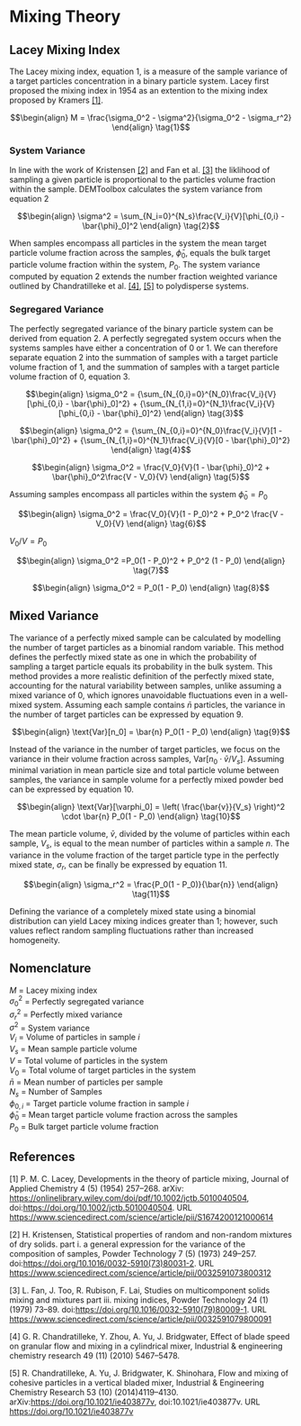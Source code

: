# Mixing Theory
## Lacey Mixing Index

The Lacey mixing index, equation 1, is a measure of the sample variance of a target 
particles concentration in a binary particle system. Lacey first 
proposed the mixing index in 1954 as an extention to the mixing index 
proposed by Kramers [[1]](#1).

```math
\begin{align}
  M = \frac{\sigma_0^2 - \sigma^2}{\sigma_0^2 - \sigma_r^2}
\end{align} \tag{1}
``` 

### System Variance

In line with the work of Kristensen [[2]](#2) and Fan et al. [[3]](#3) the 
liklihood of sampling a given particle is proportional to the particles volume
fraction within the sample. DEMToolbox calculates the system variance from
equation 2

```math
\begin{align}
  \sigma^2 = \sum_{N_i=0}^{N_s}\frac{V_i}{V}[\phi_{0,i} - \bar{\phi}_0]^2
\end{align}
\tag{2}
```

When samples encompass all particles in the system the mean target particle
volume fraction across the samples, $\bar{\phi}_0$, equals the bulk target 
particle volume fraction within the system, $P_0$. The system variance 
computed by equation 2 extends the number fraction weighted variance outlined
by Chandratilleke et al. [[4]](#4), [[5]](#5) to polydisperse systems.

### Segregared Variance

The perfectly segregated variance of the binary particle system can be derived 
from equation 2. A perfectly segregated system occurs when the systems samples
have either a concentration of 0 or 1. We can therefore separate equation 2
into the summation of samples with a target particle volume fraction of 1,
and the summation of samples with a target particle volume fraction of 0, 
equation 3.

```math
\begin{align}
  \sigma_0^2 = {\sum_{N_{0,i}=0}^{N_0}\frac{V_i}{V}[\phi_{0,i} - \bar{\phi}_0]^2}
           + {\sum_{N_{1,i}=0}^{N_1}\frac{V_i}{V}[\phi_{0,i} - \bar{\phi}_0]^2}
\end{align}  
\tag{3}
```

```math
\begin{align}
  \sigma_0^2 = {\sum_{N_{0,i}=0}^{N_0}\frac{V_i}{V}[1 - \bar{\phi}_0]^2}
           + {\sum_{N_{1,i}=0}^{N_1}\frac{V_i}{V}[0 - \bar{\phi}_0]^2}
\end{align}  
\tag{4}
```

```math
\begin{align}
  \sigma_0^2 = \frac{V_0}{V}(1 - \bar{\phi}_0)^2 + \bar{\phi}_0^2\frac{V - V_0}{V}
\end{align}
\tag{5}
```

Assuming samples encompass all particles within the system $\bar{\phi}_0 = P_0$

```math
\begin{align}
  \sigma_0^2 = \frac{V_0}{V}(1 - P_0)^2 + P_0^2 \frac{V - V_0}{V}
\end{align}
\tag{6}
```

$V_0/V = P_0$

```math
\begin{align}
  \sigma_0^2 =P_0(1 - P_0)^2 + P_0^2 (1 - P_0)
\end{align}
\tag{7}
```


```math
\begin{align}
  \sigma_0^2 = P_0(1 - P_0)
\end{align}
\tag{8}
```

## Mixed Variance

The variance of a perfectly mixed sample can be calculated by modelling the number of target particles as a binomial random variable. This method defines the perfectly mixed state as one in which the probability of sampling a target particle equals its probability in the bulk system. This method provides a more realistic definition of the perfectly mixed state, accounting for the natural variability between samples, unlike assuming a mixed variance of 0, which ignores unavoidable fluctuations even in a well-mixed system. Assuming each sample contains $\bar{n}$ particles, the variance in the number of target particles can be expressed by equation 9.

```math
\begin{align}
  \text{Var}[n_0] = \bar{n} P_0(1 - P_0)
\end{align}
\tag{9}
```

Instead of the variance in the number of target particles, we focus on the variance in their volume fraction across samples,  $\text{Var}[n_0 \cdot \bar{v}/V_s]$. Assuming minimal variation in mean particle size and total particle volume between samples, the variance in sample volume for a perfectly mixed powder bed can be expressed by equation 10.
        
```math
\begin{align}
  \text{Var}[\varphi_0] =  \left( \frac{\bar{v}}{V_s} \right)^2 \cdot \bar{n} P_0(1 - P_0)
\end{align}  
\tag{10}
```

The mean particle volume, $\bar{v}$, divided by the volume of particles within each sample, $V_s$, is equal to the mean number of particles within a sample $n$. The variance in the volume fraction of the target particle type in the perfectly mixed state, $\sigma_r$, can be finally be expressed by equation 11.

```math
\begin{align}
  \sigma_r^2 =  \frac{P_0(1 - P_0)}{\bar{n}}
\end{align}
\tag{11}
```

Defining the variance of a completely mixed state using a binomial distribution can yield Lacey mixing indices greater than 1; however, such values reflect random sampling fluctuations rather than increased homogeneity.

## Nomenclature

$M$ = Lacey mixing index \
$\sigma_0^2$ = Perfectly segregated variance \
$\sigma_r^2$ = Perfectly mixed variance \
$\sigma^2$ = System variance \
$V_i$ = Volume of particles in sample $i$ \
$V_s$ = Mean sample particle volume \
$V$ = Total volume of particles in the system \
$V_0$ = Total volume of target particles in the system \
$\bar{n}$ = Mean number of particles per sample \
$N_s$ = Number of Samples \
$\phi_{0,i}$ = Target particle volume fraction in sample $i$ \
$\bar{\phi}_0$ = Mean target particle volume fraction across the samples \
$P_0$ = Bulk target particle volume fraction

## References

<a id="1">[1]</a> 
P. M. C. Lacey, 
Developments in the theory of particle mixing,
Journal of Applied Chemistry 4 (5) (1954) 257–268. arXiv:
https://onlinelibrary.wiley.com/doi/pdf/10.1002/jctb.5010040504,
doi:https://doi.org/10.1002/jctb.5010040504.
URL https://www.sciencedirect.com/science/article/pii/S1674200121000614

<a id="2">[2]</a> 
H. Kristensen, 
Statistical properties of random and non-random mixtures of dry solids. part i. a general expression for the variance of the composition of samples, 
Powder Technology 7 (5) (1973) 249–257. doi:https://doi.org/10.1016/0032-5910(73)80031-2.
URL https://www.sciencedirect.com/science/article/pii/0032591073800312

<a id="3">[3]</a> 
L. Fan, J. Too, R. Rubison, F. Lai, 
Studies on multicomponent solids mixing and mixtures part iii. mixing indices, 
Powder Technology 24 (1) (1979) 73–89. doi:https://doi.org/10.1016/0032-5910(79)80009-1.
URL https://www.sciencedirect.com/science/article/pii/0032591079800091

<a id="4">[4]</a> 
G. R. Chandratilleke, Y. Zhou, A. Yu, J. Bridgwater, 
Effect of blade speed on granular flow and mixing in a cylindrical mixer, 
Industrial & engineering chemistry research 49 (11) (2010) 5467–5478.

<a id="5">[5]</a> 
R. Chandratilleke, A. Yu, J. Bridgwater, K. Shinohara, 
Flow and mixing of cohesive particles in a vertical bladed mixer,
Industrial & Engineering Chemistry Research 53 (10) (2014)4119–4130. 
arXiv:https://doi.org/10.1021/ie403877v,
doi:10.1021/ie403877v.
URL https://doi.org/10.1021/ie403877v

